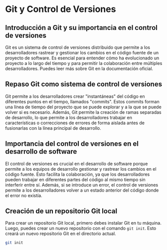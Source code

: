 # Git y Control de Versiones

## Introducción a Git y su importancia en el control de versiones

Git es un sistema de control de versiones distribuido que permite a los desarrolladores rastrear y gestionar los cambios en el código fuente de un proyecto de software. Es esencial para entender cómo ha evolucionado un proyecto a lo largo del tiempo y para permitir la colaboración entre múltiples desarrolladores. Puedes leer más sobre Git en la documentación oficial.

## Repaso Git como sistema de control de versiones

Git permite a los desarrolladores crear "instantáneas" del código en diferentes puntos en el tiempo, llamados "commits". Estos commits forman una línea de tiempo del proyecto que se puede explorar y a la que se puede volver si es necesario. Además, Git permite la creación de ramas separadas de desarrollo, lo que permite a los desarrolladores trabajar en características o correcciones de errores de forma aislada antes de fusionarlas con la línea principal de desarrollo.

## Importancia del control de versiones en el desarrollo de software

El control de versiones es crucial en el desarrollo de software porque permite a los equipos de desarrollo gestionar y rastrear los cambios en el código fuente. Esto facilita la colaboración, ya que los desarrolladores pueden trabajar en diferentes partes del código al mismo tiempo sin interferir entre sí. Además, si se introduce un error, el control de versiones permite a los desarrolladores volver a un estado anterior del código donde el error no existía.

## Creación de un repositorio Git local

Para crear un repositorio Git local, primero debes instalar Git en tu máquina. Luego, puedes crear un nuevo repositorio con el comando `git init`. Esto creará un nuevo repositorio Git en el directorio actual.

```bash
git init
